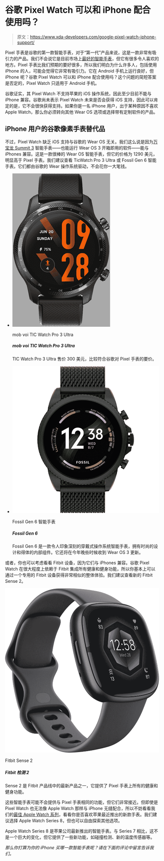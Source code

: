 # 谷歌 Pixel Watch 可以和 iPhone 配合使用吗？

> 原文：<https://www.xda-developers.com/google-pixel-watch-iphone-support/>

Pixel 手表是谷歌的第一款智能手表，对于“第一代”产品来说，这是一款非常有吸引力的产品。我们不会说它是目前市场上[最好的智能手表](https://www.xda-developers.com/best-smartwatches/)，但它有很多令人喜欢的地方。Pixel 手表比我们预期的要好很多，所以我们明白为什么许多人，包括使用 iPhone 的人，可能会觉得它非常有吸引力。它在 Android 手机上运行良好，但 iPhone 呢？谷歌 Pixel Watch 可以和 iPhone 配合使用吗？这个问题的简短答案是否定的，Pixel Watch 只适用于 Android 手机。

谷歌证实，其 Pixel Watch 不支持苹果的 iOS 操作系统，因此至少目前不能与 iPhone 兼容。谷歌尚未表示 Pixel Watch 未来是否会获得 iOS 支持，因此可以肯定的是，它不会很快获得支持。如果你是一名 iPhone 用户，出于某种原因不喜欢 Apple Watch，那么你必须转向其他 Wear OS 选项或选择带有定制软件的产品。

## iPhone 用户的谷歌像素手表替代品

不过，Pixel Watch 缺乏 iOS 支持与谷歌的 Wear OS 无关。我们这么说是因为[万宝龙 Summit 3](https://www.xda-developers.com/montblanc-summit-3-launch/) 智能手表——也能运行 Wear OS 3 开箱即用的软件——能与 iPhones 兼容。这是一款很棒的 Wear OS 智能手表，但它的价格为 1290 美元，明显高于 Pixel 手表。我们建议查看 TicWatch Pro 3 Ultra 或 Fossil Gen 6 智能手表。它们都由谷歌的 Wear 操作系统驱动，不会花你一大笔钱。

*   <picture>![Mobvoi's latest TicWatch is a minor hardware upgrade from the Pro 3, but it's still the only smartwatch with an LED clock mode.](img/ec04cfbffe30c3412b6dc22ddd9bb28c.png)</picture>

    mob voi TIC Watch Pro 3 Ultra

    ##### mob voi TIC Watch Pro 3 Ultra

    TIC Watch Pro 3 Ultra 售价 300 美元，比较符合谷歌对 Pixel 手表的要价。

*   <picture>![The Fossil Gen 6 is an impressive Wear OS smartwatch that sports a sleek design and decent set of internals. It'll also receive the Wear OS 3 update later this year.](img/a5ee2df812aef3648d5274f7ab50d4ea.png)</picture>

    Fossil Gen 6 智能手表

    ##### Fossil Gen 6

    Fossil Gen 6 是一款令人印象深刻的穿戴式操作系统智能手表，拥有时尚的设计和得体的内部组件。它还将在今年晚些时候收到 Wear OS 3 更新。

或者，你也可以考虑看看 Fitbit 设备，因为它们与 iPhones 兼容。谷歌 Pixel Watch 在很大程度上依赖于 Fitbit 集成所有健康和健身功能，所以你基本上可以通过一个专用的 Fitbit 设备获得非常相似的整体体验。我们建议查看新的 Fitbit Sense 2。

 <picture>![](img/b8ea4d7e2d4af5c8d33ab2a9716c211f.png)</picture> 

Fitbit Sense 2

##### Fitbit 检测 2

Sense 2 是 Fitbit 产品线中的最新产品之一，它提供了 Pixel 手表上所有的健康和健身功能。

这些智能手表可能不会提供与 Pixel 手表相同的功能，但它们非常接近。但即使是 Pixel Watch 也无法像 Apple Watch 那样与 iPhone 无缝配合，所以不妨看看我们的[最佳 Apple Watch 系列](https://www.xda-developers.com/best-apple-watch/)，看看你是否喜欢苹果最近推出的新款手表。我们建议选择 Apple Watch Series 8，但也可以自由探索其他选项。

Apple Watch Series 8 是苹果公司最新推出的智能手表。与 Series 7 相比，这不是一个巨大的变化，但它提供了一些新功能，如碰撞检测、新的温度传感器等。

*那么你打算为你的 iPhone 买哪一款智能手表呢？请在下面的评论中留言告诉我们。*